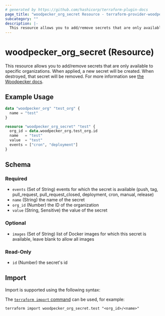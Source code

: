 ```yaml
---
# generated by https://github.com/hashicorp/terraform-plugin-docs
page_title: "woodpecker_org_secret Resource - terraform-provider-woodpecker"
subcategory: ""
description: |-
  This resource allows you to add/remove secrets that are only available to specific organizations. When applied, a new secret will be created. When destroyed, that secret will be removed. For more information see the Woodpecker docs https://woodpecker-ci.org/docs/usage/secrets.
---
```


# woodpecker_org_secret (Resource)

This resource allows you to add/remove secrets that are only available to specific organizations. When applied, a new secret will be created. When destroyed, that secret will be removed. For more information see [the Woodpecker docs](https://woodpecker-ci.org/docs/usage/secrets).

## Example Usage

```terraform
data "woodpecker_org" "test_org" {
  name = "test"
}

resource "woodpecker_org_secret" "test" {
  org_id = data.woodpecker_org.test_org.id
  name   = "test"
  value  = "test"
  events = ["cron", "deployment"]
}
```

<!-- schema generated by tfplugindocs -->
## Schema

### Required

- `events` (Set of String) events for which the secret is available (push, tag, pull_request, pull_request_closed, deployment, cron, manual, release)
- `name` (String) the name of the secret
- `org_id` (Number) the ID of the organization
- `value` (String, Sensitive) the value of the secret

### Optional

- `images` (Set of String) list of Docker images for which this secret is available, leave blank to allow all images

### Read-Only

- `id` (Number) the secret's id

## Import

Import is supported using the following syntax:

The [`terraform import` command](https://developer.hashicorp.com/terraform/cli/commands/import) can be used, for example:

```shell
terraform import woodpecker_org_secret.test "<org_id>/<name>"
```
